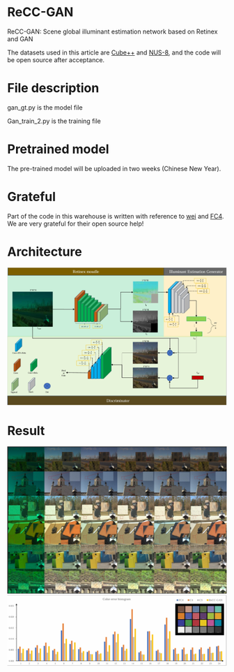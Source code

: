 # ReCC-GAN
ReCC-GAN: Scene global illuminant estimation network based on Retinex and GAN

The datasets used in this article are [Cube++](https://github.com/Visillect/CubePlusPlus/) and [NUS-8](https://cvil.eecs.yorku.ca/projects/public_html/illuminant/illuminant.html), and the code will be open source after acceptance.

# File description

gan_gt.py is the model file

Gan_train_2.py is the training file

# Pretrained model

The pre-trained model will be uploaded in two weeks (Chinese New Year).

# Grateful

 Part of the code in this warehouse is written with reference to [wei](https://github.com/aasharma90/RetinexNet_PyTorch) and [FC4](https://github.com/matteo-rizzo/fc4-pytorch). We are very grateful for their open source help!

# Architecture

![Architecture.png](Architecture.png "相对路径演示") <!-- 此路径表示图片和MD文件，处于同一目录 -->

# Result

![result.png](result.png "相对路径演示") <!-- 此路径表示图片和MD文件，处于同一目录 -->
![fig4.png](fig4.png "相对路径演示") <!-- 此路径表示图片和MD文件，处于同一目录 -->

